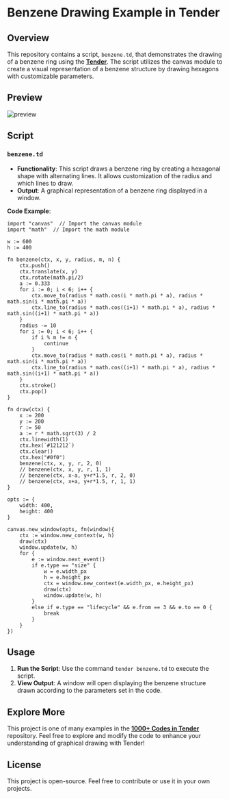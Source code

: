 # Benzene Drawing Example in Tender

## Overview

This repository contains a script, `benzene.td`, that demonstrates the drawing of a benzene ring using the [**Tender**](https://github.com/2dprototype/tender). The script utilizes the canvas module to create a visual representation of a benzene structure by drawing hexagons with customizable parameters.

## Preview

![preview](./res/preview.png)

## Script

### `benzene.td`

- **Functionality**: This script draws a benzene ring by creating a hexagonal shape with alternating lines. It allows customization of the radius and which lines to draw.
- **Output**: A graphical representation of a benzene ring displayed in a window.

**Code Example**:

```tender
import "canvas"  // Import the canvas module
import "math"  // Import the math module

w := 600
h := 400

fn benzene(ctx, x, y, radius, m, n) {
	ctx.push()
	ctx.translate(x, y)
	ctx.rotate(math.pi/2)
	a := 0.333 
	for i := 0; i < 6; i++ {
		ctx.move_to(radius * math.cos(i * math.pi * a), radius * math.sin(i * math.pi * a))
		ctx.line_to(radius * math.cos((i+1) * math.pi * a), radius * math.sin((i+1) * math.pi * a))
	}
	radius -= 10
	for i := 0; i < 6; i++ {
		if i % m != n {
			continue
		}
		ctx.move_to(radius * math.cos(i * math.pi * a), radius * math.sin(i * math.pi * a))
		ctx.line_to(radius * math.cos((i+1) * math.pi * a), radius * math.sin((i+1) * math.pi * a))
	}
	ctx.stroke()	
	ctx.pop()
}

fn draw(ctx) {
	x := 200
	y := 200
	r := 50
	a := r * math.sqrt(3) / 2
	ctx.linewidth(1)
	ctx.hex(`#121212`)
	ctx.clear()
	ctx.hex("#0f0")
	benzene(ctx, x, y, r, 2, 0)
	// benzene(ctx, x, y, r, 1, 1)
	// benzene(ctx, x-a, y+r*1.5, r, 2, 0)
	// benzene(ctx, x+a, y+r*1.5, r, 1, 1)
}

opts := {
	width: 400,
	height: 400
}

canvas.new_window(opts, fn(window){
	ctx := window.new_context(w, h)
	draw(ctx)
	window.update(w, h)
	for {
		e := window.next_event()
		if e.type == "size" {
			w = e.width_px 
			h = e.height_px
			ctx = window.new_context(e.width_px, e.height_px)
			draw(ctx)
			window.update(w, h)
		}
		else if e.type == "lifecycle" && e.from == 3 && e.to == 0 {
			break
		}
	}
})
```

## Usage

1. **Run the Script**: Use the command `tender benzene.td` to execute the script.
2. **View Output**: A window will open displaying the benzene structure drawn according to the parameters set in the code.

## Explore More

This project is one of many examples in the [**1000+ Codes in Tender**](https://github.com/2dprototype/tender-free) repository. Feel free to explore and modify the code to enhance your understanding of graphical drawing with Tender!

## License

This project is open-source. Feel free to contribute or use it in your own projects.
